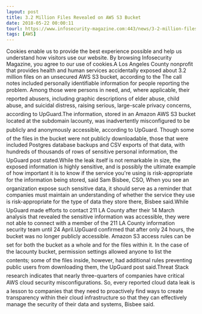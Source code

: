 ```yaml
---
layout: post
title: 3.2 Million Files Revealed on AWS S3 Bucket
date: 2018-05-22 00:00:11
tourl: https://www.infosecurity-magazine.com:443/news/3-2-million-files-revealed-on-aws/
tags: [AWS]
---
```

Cookies enable us to provide the best experience possible and help us understand how visitors use our website. By browsing Infosecurity Magazine, you agree to our use of cookies.A Los Angeles County nonprofit that provides health and human services accidentally exposed about 3.2 million files on an unsecured AWS S3 bucket, according to the The call notes included personally identifiable information for people reporting the problem. Among those were persons in need, and, where applicable, their reported abusers, including graphic descriptions of elder abuse, child abuse, and suicidal distress, raising serious, large-scale privacy concerns, according to UpGuard.The information, stored in an Amazon AWS S3 bucket located at the subdomain lacounty, was inadvertently misconfigured to be publicly and anonymously accessible, according to UpGuard. Though some of the files in the bucket were not publicly downloadable, those that were included Postgres database backups and CSV exports of that data, with hundreds of thousands of rows of sensitive personal information, the UpGuard post stated.While the leak itself is not remarkable in size, the exposed information is highly sensitive, and is possibly the ultimate example of how important it is to know if the service you're using is risk-appropriate for the information being stored, said Sam Bisbee, CSO, When you see an organization expose such sensitive data, it should serve as a reminder that companies must maintain an understanding of whether the service they use is risk-appropriate for the type of data they store there, Bisbee said.While UpGuard made efforts to contact 211 LA County after their 14 March analysis that revealed the sensitive information was accessible, they were not able to connect with a member of the 211 LA County information security team until 24 April.UpGuard confirmed that after only 24 hours, the bucket was no longer publicly accessible. Amazon S3 access rules can be set for both the bucket as a whole and for the files within it. In the case of the lacounty bucket, permission settings allowed anyone to list the contents; some of the files inside, however, had additional rules preventing public users from downloading them, the UpGuard post said.Threat Stack research indicates that nearly three-quarters of companies have critical AWS cloud security misconfigurations. So, every reported cloud data leak is a lesson to companies that they need to proactively find ways to create transparency within their cloud infrastructure so that they can effectively manage the security of their data and systems, Bisbee said.